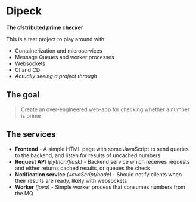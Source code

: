  Dipeck
========

**The *di*stributed *p*rime ch*eck*er**

This is a test project to play around with:
 - Containerization and microservices
 - Message Queues and worker processes
 - Websockets
 - CI and CD
 - *Actually seeing a project through*

## The goal
>  Create an over-engineered web-app for checking whether a number is prime

## The services
 + **Frontend** - A simple HTML page with some JavaScript to send queries to the backend, and listen for results of uncached numbers
 + **Request API** *(python/flask)* - Backend service which receives requests and either returns cached results, or queues the check
 + **Notification service** *(JavaScript/node)* - Should notify clients when their results are ready, likely with websockets
 + **Worker** *(java)* - Simple worker process that consumes numbers from the MQ
